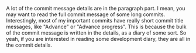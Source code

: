 A lot of the commit message details are in the paragraph part. I mean, you may want to read the full commit message of some long commits. 
Interestingly, most of my important commits have really short commit title messages, like "Advance" or "Advance progress". This is because the bulk of the commit message is written in the details, as a diary of some sort.
So yeah, if you are interested in reading some development diary, they are all in the commit details.